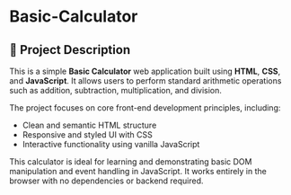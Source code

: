 # Basic-Calculator
## 📘 Project Description

This is a simple **Basic Calculator** web application built using **HTML**, **CSS**, and **JavaScript**. It allows users to perform standard arithmetic operations such as addition, subtraction, multiplication, and division.

The project focuses on core front-end development principles, including:

- Clean and semantic HTML structure
- Responsive and styled UI with CSS
- Interactive functionality using vanilla JavaScript

This calculator is ideal for learning and demonstrating basic DOM manipulation and event handling in JavaScript. It works entirely in the browser with no dependencies or backend required.
